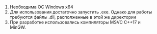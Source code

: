 1) Необходима ОС Windows x64
2) Для использования достаточно запустить .exe. Однако для работы требуются файлы .dll, располженные в этой же директории
3) При разработке использовались компиляторы MSVC C++17 и MinGW.